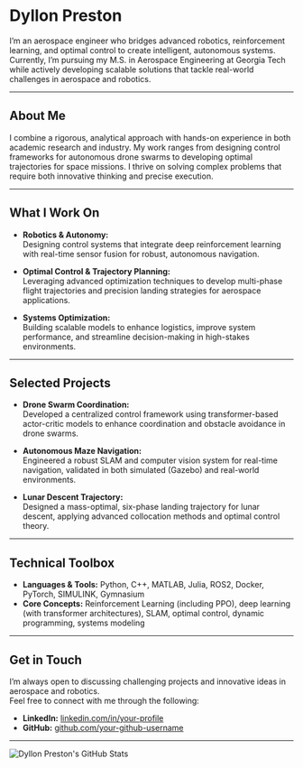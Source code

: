 # Dyllon Preston

I’m an aerospace engineer who bridges advanced robotics, reinforcement learning, and optimal control to create intelligent, autonomous systems. Currently, I’m pursuing my M.S. in Aerospace Engineering at Georgia Tech while actively developing scalable solutions that tackle real-world challenges in aerospace and robotics.

---

## About Me

I combine a rigorous, analytical approach with hands-on experience in both academic research and industry. My work ranges from designing control frameworks for autonomous drone swarms to developing optimal trajectories for space missions. I thrive on solving complex problems that require both innovative thinking and precise execution.

---

## What I Work On

- **Robotics & Autonomy:**  
  Designing control systems that integrate deep reinforcement learning with real-time sensor fusion for robust, autonomous navigation.

- **Optimal Control & Trajectory Planning:**  
  Leveraging advanced optimization techniques to develop multi-phase flight trajectories and precision landing strategies for aerospace applications.

- **Systems Optimization:**  
  Building scalable models to enhance logistics, improve system performance, and streamline decision-making in high-stakes environments.

---

## Selected Projects

- **Drone Swarm Coordination:**  
  Developed a centralized control framework using transformer-based actor-critic models to enhance coordination and obstacle avoidance in drone swarms.

- **Autonomous Maze Navigation:**  
  Engineered a robust SLAM and computer vision system for real-time navigation, validated in both simulated (Gazebo) and real-world environments.

- **Lunar Descent Trajectory:**  
  Designed a mass-optimal, six-phase landing trajectory for lunar descent, applying advanced collocation methods and optimal control theory.

---

## Technical Toolbox

- **Languages & Tools:** Python, C++, MATLAB, Julia, ROS2, Docker, PyTorch, SIMULINK, Gymnasium  
- **Core Concepts:** Reinforcement Learning (including PPO), deep learning (with transformer architectures), SLAM, optimal control, dynamic programming, systems modeling

---

## Get in Touch

I’m always open to discussing challenging projects and innovative ideas in aerospace and robotics.  
Feel free to connect with me through the following:


- **LinkedIn:** [linkedin.com/in/your-profile](https://www.linkedin.com/in/dyllonpreston/)
- **GitHub:** [github.com/your-github-username](https://github.com/Dyllon-Preston)

---

![Dyllon Preston's GitHub Stats](https://github-readme-stats.vercel.app/api?username=Dyllon-Preston&show_icons=true&theme=default)
